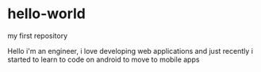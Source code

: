 # hello-world
my first repository

Hello i'm an engineer, i love developing web applications and just recently i started to learn to code on android to move to mobile apps

